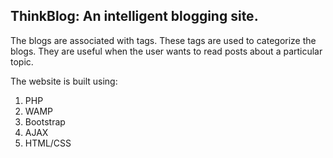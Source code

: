 ## ThinkBlog: An intelligent blogging site.

The blogs are associated with tags. These tags are used to categorize the blogs. They are useful when the user wants to read posts about a particular topic.

The website is built using:
1. PHP
2. WAMP
3. Bootstrap
4. AJAX
5. HTML/CSS
